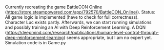 Currently recreating the game BattleCON Online (https://store.steampowered.com/app/792570/BattleCON_Online/). Status: All game logic is implemented (have to check for full correctness). Character Luc exists partly.
Afterwards, we can start running simulations and possibly training an AI with Deep Reinforcement Learning.
  A DQN (https://deepmind.com/research/publications/human-level-control-through-deep-reinforcement-learning) seems appropriate, but I am no expert yet.
Simulation code is in Game.py
